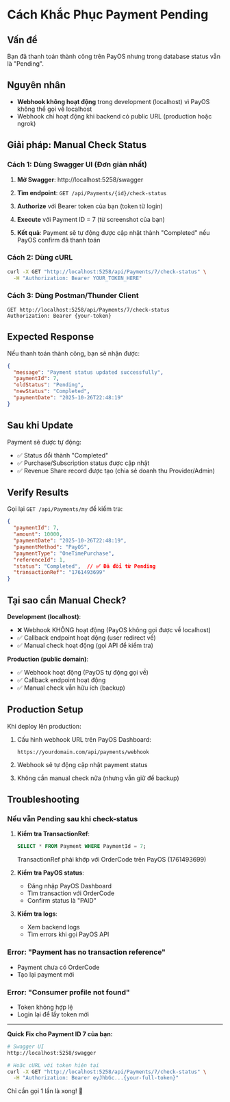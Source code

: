 # Cách Khắc Phục Payment Pending

## Vấn đề
Bạn đã thanh toán thành công trên PayOS nhưng trong database status vẫn là "Pending".

## Nguyên nhân
- **Webhook không hoạt động** trong development (localhost) vì PayOS không thể gọi về localhost
- Webhook chỉ hoạt động khi backend có public URL (production hoặc ngrok)

## Giải pháp: Manual Check Status

### Cách 1: Dùng Swagger UI (Đơn giản nhất)

1. **Mở Swagger**: http://localhost:5258/swagger

2. **Tìm endpoint**: `GET /api/Payments/{id}/check-status`

3. **Authorize** với Bearer token của bạn (token từ login)

4. **Execute** với Payment ID = 7 (từ screenshot của bạn)

5. **Kết quả**: Payment sẽ tự động được cập nhật thành "Completed" nếu PayOS confirm đã thanh toán

### Cách 2: Dùng cURL

```bash
curl -X GET "http://localhost:5258/api/Payments/7/check-status" \
  -H "Authorization: Bearer YOUR_TOKEN_HERE"
```

### Cách 3: Dùng Postman/Thunder Client

```
GET http://localhost:5258/api/Payments/7/check-status
Authorization: Bearer {your-token}
```

## Expected Response

Nếu thanh toán thành công, bạn sẽ nhận được:

```json
{
  "message": "Payment status updated successfully",
  "paymentId": 7,
  "oldStatus": "Pending",
  "newStatus": "Completed",
  "paymentDate": "2025-10-26T22:48:19"
}
```

## Sau khi Update

Payment sẽ được tự động:
- ✅ Status đổi thành "Completed"
- ✅ Purchase/Subscription status được cập nhật
- ✅ Revenue Share record được tạo (chia sẻ doanh thu Provider/Admin)

## Verify Results

Gọi lại `GET /api/Payments/my` để kiểm tra:

```json
{
  "paymentId": 7,
  "amount": 10000,
  "paymentDate": "2025-10-26T22:48:19",
  "paymentMethod": "PayOS",
  "paymentType": "OneTimePurchase",
  "referenceId": 1,
  "status": "Completed",  // ✅ Đã đổi từ Pending
  "transactionRef": "1761493699"
}
```

## Tại sao cần Manual Check?

**Development (localhost)**:
- ❌ Webhook KHÔNG hoạt động (PayOS không gọi được về localhost)
- ✅ Callback endpoint hoạt động (user redirect về)
- ✅ Manual check hoạt động (gọi API để kiểm tra)

**Production (public domain)**:
- ✅ Webhook hoạt động (PayOS tự động gọi về)
- ✅ Callback endpoint hoạt động
- ✅ Manual check vẫn hữu ích (backup)

## Production Setup

Khi deploy lên production:

1. Cấu hình webhook URL trên PayOS Dashboard:
   ```
   https://yourdomain.com/api/payments/webhook
   ```

2. Webhook sẽ tự động cập nhật payment status

3. Không cần manual check nữa (nhưng vẫn giữ để backup)

## Troubleshooting

### Nếu vẫn Pending sau khi check-status

1. **Kiểm tra TransactionRef**:
   ```sql
   SELECT * FROM Payment WHERE PaymentId = 7;
   ```
   TransactionRef phải khớp với OrderCode trên PayOS (1761493699)

2. **Kiểm tra PayOS status**:
   - Đăng nhập PayOS Dashboard
   - Tìm transaction với OrderCode
   - Confirm status là "PAID"

3. **Kiểm tra logs**:
   - Xem backend logs
   - Tìm errors khi gọi PayOS API

### Error: "Payment has no transaction reference"

- Payment chưa có OrderCode
- Tạo lại payment mới

### Error: "Consumer profile not found"

- Token không hợp lệ
- Login lại để lấy token mới

---

**Quick Fix cho Payment ID 7 của bạn:**

```bash
# Swagger UI
http://localhost:5258/swagger

# Hoặc cURL với token hiện tại
curl -X GET "http://localhost:5258/api/Payments/7/check-status" \
  -H "Authorization: Bearer eyJhbGc...{your-full-token}"
```

Chỉ cần gọi 1 lần là xong! 🎉


